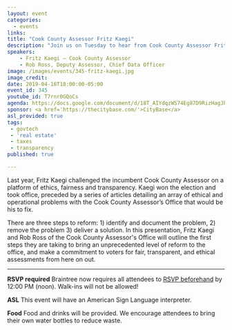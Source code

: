 ```yaml
---
layout: event
categories:
  - events
links:
title: "Cook County Assessor Fritz Kaegi"
description: "Join us on Tuesday to hear from Cook County Assessor Fritz Kaegi and his Chief Data Officer Rob Ross  to learn about how their office is using transparency to support accountability in assessments. Don't forget to RSVP by noon on Tuesday!"
speakers:
    - Fritz Kaegi – Cook County Assessor
    - Rob Ross, Deputy Assessor, Chief Data Officer
image: /images/events/345-fritz-kaegi.jpg
image_credit:
date: 2019-04-16T18:00:00-05:00
event_id: 345
youtube_id: T7rnr0GQoCs
agenda: https://docs.google.com/document/d/18T_AIYdqzWS74Eg87D9RizHagJhhvZghteItiIrCkwE/edit?usp=sharing
sponsor: <a href='https://thecitybase.com/'>CityBase</a>
asl_provided: true
tags:
 - govtech
 - 'real estate'
 - taxes
 - transparency
published: true

---
```


Last year, Fritz Kaegi challenged the incumbent Cook County Assessor on a platform of ethics, fairness and transparency. Kaegi won the election and took office, preceded by a series of articles detailing an array of ethical and operational problems with the Cook County Assessor’s Office that would be his to fix. 

There are three steps to reform: 1) identify and document the problem, 2) remove the problem 3) deliver a solution. In this presentation, Fritz Kaegi and Rob Ross of the Cook County Assessor's Office will outline the first steps they are taking to bring an unprecedented level of reform to the office, and make a commitment to voters for fair, transparent, and ethical assessments from here on out. 


---

**RSVP required** Braintree now requires all attendees to [RSVP beforehand]({{site.rsvp_url}}) by 12:00 PM (noon). Walk-ins will not be allowed!

**ASL** This event will have an American Sign Language interpreter.

**Food** Food and drinks will be provided. We encourage attendees to bring their own water bottles to reduce waste.
